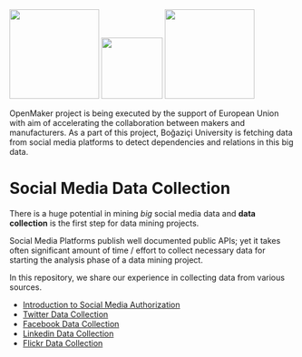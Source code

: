 
<img src="https://github.com/openmaker-eu/socialmedia/blob/master/Ekran%20Resmi%202017-01-11%2014.34.43.png" width="158">
<img src="https://github.com/openmaker-eu/socialmedia/blob/master/Boğaziçi_Üniversitesi_Logo.png" width="108">
<img src="https://github.com/openmaker-eu/socialmedia/blob/master/OpenMakerLogo.png" width="158">

OpenMaker project is being executed by the support of European Union with aim of accelerating the collaboration between makers and manufacturers. As a part of this project, Boğaziçi University is fetching data from social media platforms to detect dependencies and relations in this big data. 


# Social Media Data Collection

There is a huge potential in mining *big* social media data and **data collection** is the first step for data mining projects.

Social Media Platforms publish well documented public APIs; yet it takes often significant amount of time / effort to collect necessary data for starting the analysis phase of a data mining project.

In this repository, we share our experience in collecting data from various sources.

- [Introduction to Social Media Authorization](https://github.com/openmaker-eu/socialmedia/blob/master/Introduction%2Bto%2BSocial%2BMedia%2BPlatform%2BAuthorization.ipynb)
- [Twitter Data Collection](http://nbviewer.jupyter.org/github/openmaker-eu/socialmedia/blob/master/Twitter.ipynb)
- [Facebook Data Collection](http://nbviewer.jupyter.org/github/openmaker-eu/socialmedia/blob/master/Facebook.ipynb)
- [Linkedin Data Collection](http://nbviewer.jupyter.org/github/openmaker-eu/socialmedia/blob/master/Linkedin.ipynb)
- [Flickr Data Collection](http://nbviewer.jupyter.org/github/openmaker-eu/socialmedia/blob/master/Flickr.ipynb)




